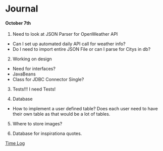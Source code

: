 # Journal

#### October 7th
1. Need to look at JSON Parser for OpenWeather API
  * Can I set up automated daily API call for weather info?
  * Do I need to import entire JSON File or can I parse for Citys in db?

2. Working on design
  * Need for interfaces?
  * JavaBeans
  * Class for JDBC Connector Single?

3. Tests!!! I need Tests!

4. Database
  * How to implement a user defined table? Does each user need to have their own table as that would be a lot of tables.

5. Where to store images?

6. Database for inspirationa quotes.

[Time Log](logs/TimeLog.md)
